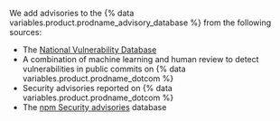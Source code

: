 We add advisories to the {% data variables.product.prodname_advisory_database %} from the following sources:
- The [National Vulnerability Database](https://nvd.nist.gov/)
- A combination of machine learning and human review to detect vulnerabilities in public commits on {% data variables.product.prodname_dotcom %}
- Security advisories reported on {% data variables.product.prodname_dotcom %}
- The [npm Security advisories](https://www.npmjs.com/advisories) database
